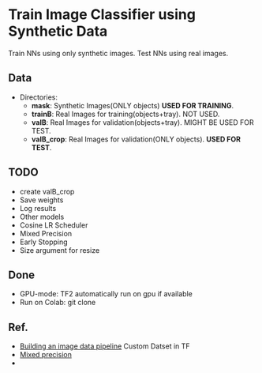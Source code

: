 # Train Image Classifier using Synthetic Data

Train NNs using only synthetic images.
Test NNs using real images.
## Data
* Directories:
    * **mask**: Synthetic Images(ONLY objects) **USED FOR TRAINING**.
    * **trainB**: Real Images for training(objects+tray). NOT USED.
    * **valB**: Real Images for validation(objects+tray). MIGHT BE USED FOR TEST.
    * **valB_crop**: Real Images for validation(ONLY objects). **USED FOR TEST**.



## TODO
* create valB_crop
* Save weights
* Log results
* Other models
* Cosine LR Scheduler
* Mixed Precision
* Early Stopping
* Size argument for resize


## Done
* GPU-mode: TF2 automatically run on gpu if available
* Run on Colab: git clone


## Ref.
* [Building an image data pipeline](https://cs230.stanford.edu/blog/datapipeline/#building-an-image-data-pipeline)
Custom Datset in TF
* [Mixed precision](https://www.tensorflow.org/guide/mixed_precision)
* 